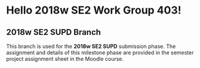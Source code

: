 # Hello 2018w SE2 Work Group 403!

## 2018w SE2 SUPD Branch

This branch is used for the **2018w SE2 SUPD** submission phase.
The assignment and details of this milestone phase are provided in the semester project assignment sheet in the Moodle course.
